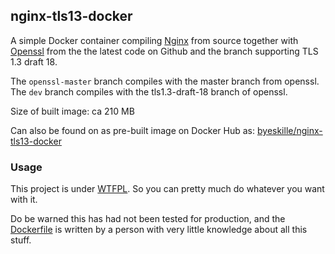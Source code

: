 ## nginx-tls13-docker

A simple Docker container compiling [Nginx](http://nginx.org/en/download.html) from source together with [Openssl](https://github.com/openssl/openssl/) from the the latest code on Github and the branch supporting TLS 1.3 draft 18.

The `openssl-master` branch compiles with the master branch from openssl. The `dev` branch compiles with the tls1.3-draft-18 branch of openssl.

Size of built image: ca 210 MB

Can also be found on as pre-built image on Docker Hub as: [byeskille/nginx-tls13-docker](https://hub.docker.com/r/byeskille/nginx-tls13-docker/)

### Usage

This project is under [WTFPL](LICENSE.md). So you can pretty much do whatever you want with it.

Do be warned this has had not been tested for production, and the [Dockerfile](Dockerfile) is written by a person with very little knowledge about all this stuff.

